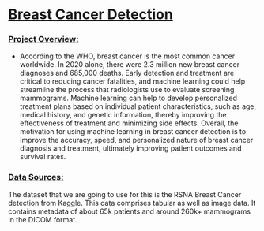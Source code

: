 # <u> Breast Cancer Detection </u>


### <u> Project Overview: </u>

* According to the WHO, breast cancer is the most common cancer worldwide. In 2020 alone, there were 2.3 million new breast cancer diagnoses and 685,000 deaths. Early detection and treatment are critical to reducing cancer fatalities, and machine learning could help streamline the process that radiologists use to evaluate screening mammograms. Machine learning can help to develop personalized treatment plans based on individual patient characteristics, such as age, medical history, and genetic information, thereby improving the effectiveness of treatment and minimizing side effects. Overall, the motivation for using machine learning in breast cancer detection is to improve the accuracy, speed, and personalized nature of breast cancer diagnosis and treatment, ultimately improving patient outcomes and survival rates.


### <u> Data Sources: </u>

The dataset that we are going to use for this is the RSNA Breast Cancer detection from Kaggle. This data comprises tabular as well as image data. It contains metadata of about 65k patients and around 260k+ mammograms in the DICOM format.
